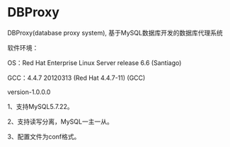 # DBProxy
DBProxy(database proxy system), 基于MySQL数据库开发的数据库代理系统

软件环境：

OS：Red Hat Enterprise Linux Server release 6.6 (Santiago)

GCC：4.4.7 20120313 (Red Hat 4.4.7-11) (GCC)

version-1.0.0.0

1、支持MySQL5.7.22。

2、支持读写分离，MySQL一主一从。

3、配置文件为conf格式。
